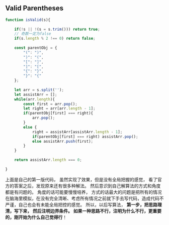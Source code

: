 ## Valid Parentheses





```javascript
function isValid(s){
     
    if(!s || !(s = s.trim())) return true;  
    // 奇数一定为false
    if(s.length % 2 !== 0) return false;
    
    const parentObj = {
        "(": ")",
        ")": "(",
        "[": "]",
        "]": "[",
        "{": "}",
        "}": "{"
    };
    
    let arr = s.split('');
    let assistArr = [];
    while(arr.length){
        const first = arr.pop(); 
        let right = arr[arr.length - 1];
        if(parentObj[first] === right){
            arr.pop();
        } 
        else {
            right = assistArr[assistArr.length - 1];
            if(parentObj[first] === right) assistArr.pop();
            else assistArr.push(first);
        }
    }
    
    return assistArr.length === 0;
    
}
```



上面是自己的第一版代码， 虽然实现了效果，但是没有全局把握的感觉， 看了官方的答案之后，发现原来还有很多种解法。 然后意识到自己解算法的方式和角度都是有问题的。 角度的话可能要慢慢培养， 方式的话最大的问题是把所有的情况在脑海里模拟，在没有完全清晰、考虑所有情况之前就下手去写代码，造成代码不严谨，自己也会有未能全局把控的感觉。 所以，以后写算法， **第一步，把思路理清，写下来， 然后注明边界条件。 如果一种思路不行，注明为什么不行，更重要的，刚开始为什么自己觉得行**！





